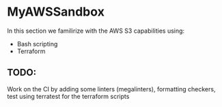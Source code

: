 # MyAWSSandbox

In this section we familirize with the AWS S3 capabilities using:
- Bash scripting
- Terraform

## TODO:

Work on the CI by adding some linters (megalinters), formatting checkers, test using terratest for the terraform scripts 